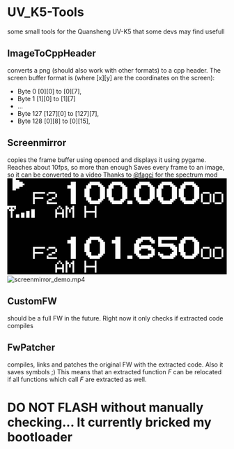 # UV_K5-Tools

some small tools for the Quansheng UV-K5 that some devs may find usefull

## ImageToCppHeader

converts a png (should also work with other formats) to a cpp header.
The screen buffer format is (where [x][y] are the coordinates on the screen):
- Byte 0 [0][0] to [0][7], 
- Byte 1 [1][0] to [1][7]
- ... 
- Byte 127 [127][0] to [127][7], 
- Byte 128 [0][8] to [0][15], 

## Screenmirror

copies the frame buffer using openocd and displays it using pygame. Reaches about 10fps, so more than enough
Saves every frame to an image, so it can be converted to a video
Thanks to [@fagci](https://github.com/fagci) for the spectrum mod
![screenmirror_demo.mp4](media/screenrecording.gif)
![screenmirror_demo.mp4](media/screenmirror_demo.gif)

## CustomFW

should be a full FW in the future. Right now it only checks if extracted code compiles

## FwPatcher

compiles, links and patches the original FW with the extracted code. Also it saves symbols ;)
This means that an extracted function _F_ can be relocated if all functions which call _F_ are extracted as well.

# DO NOT FLASH without manually checking... It currently bricked my bootloader